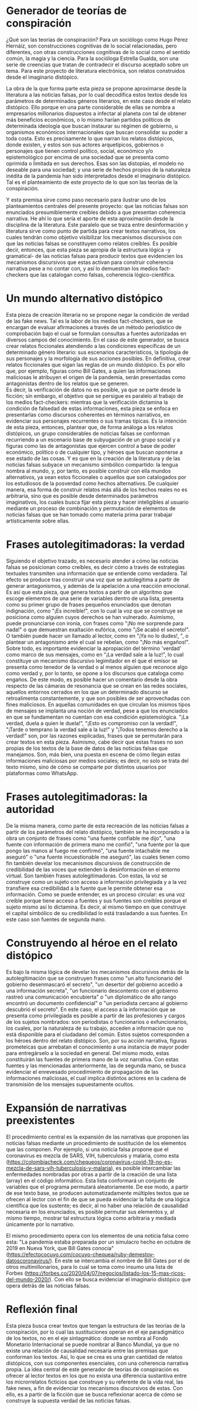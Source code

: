 # Generador de teorías de conspiración

¿Qué son las teorías de conspiración? Para un sociólogo como Hugo Pérez Hernáiz, son construcciones cognitivas de lo social relacionadas, pero diferentes, con otras construcciones cognitivas de lo social como el sentido común, la magia y la ciencia. Para la socióloga Estrella Gualda, son una serie de creencias que tratan de contradecir el discurso aceptado sobre un tema. Para este proyecto de literatura electrónica, son relatos construidos desde el imaginario distópico. 

La obra de la que forma parte esta pieza se propone aproximarse desde la literatura a las noticias falsas, por lo cual decodifica estos textos desde los parámetros de determinados géneros literarios, en este caso desde el relato distópico. Ello porque en una parte considerable de ellas se nombra a empresarios millonarios dispuestos a infectar al planeta con tal de obtener más beneficios económicos, o lo mismo harían partidos políticos de determinada ideología que buscan instaurar su régimen de gobierno, u organismos económicos internacionales que buscan consolidar su poder a toda costa. Esto es precisamente lo que narran los relatos distópicos, donde existen, y estos son sus actores arquetípicos, gobiernos o personajes que tienen control político, social, económico y/o epistemológico por encima de una sociedad que se presenta como oprimida o limitada en sus derechos. Esas son las distopías, el modelo no deseable para una sociedad; y una serie de hechos propios de la naturaleza inédita de la pandemia han sido interpretados desde el imaginario distópico. Tal es el planteamiento de este proyecto de lo que son las teorías de la conspiración. 

Y esta premisa sirve como paso necesario para ilustrar uno de los planteamientos centrales del presente proyecto: que las noticias falsas son enunciados presumiblemente creíbles debido a que presentan coherencia narrativa. He ahí lo que sería el aporte de esta aproximación desde la disciplina de la literatura. Este paralelo que se traza entre desinformación y literatura sirve como punto de partida para crear textos narrativos, los cuales tendrán como objetivo visibilizar los mecanismos discursivos con que las noticias falsas se constituyen como relatos creíbles. Es posible decir, entonces, que esta pieza se apropia de la estructura lógica -y gramatical- de las noticias falsas para producir textos que evidencien los mecanismos discursivos que estas activan para construir coherencia narrativa pese a no contar con, y así lo demuestran los medios fact-checkers que las catalogan como falsas, coherencia lógico-científica. 

# Un mundo alternativo distópico
Esta pieza de creación literaria no se propone negar la condición de verdad de las fake news. Tal es la labor de los medios fact-checkers, que se encargan de evaluar afirmaciones a través de un método periodístico de comprobación bajo el cual se formulan consultas a fuentes autorizadas en diversos campos del conocimiento. En el caso de este generador, se busca crear relatos ficcionales atendiendo a las condiciones específicas de un determinado género literario: sus escenarios característicos, la tipología de sus personajes y la morfología de sus acciones posibles. En definitiva, crear relatos ficcionales que sigan las reglas de un mundo distópico. Es por ello que, por ejemplo, figuras como Bill Gates, a quien las informaciones maliciosas le atribuyen el origen de la pandemia, serán presentadas como antagonistas dentro de los relatos que se generen.  
Es decir, la verificación de datos no es posible, ya que se parte desde la ficción; sin embargo, el objetivo que se persigue es paralelo al trabajo de los medios fact-checkers: mientras que la verificación dictamina la condición de falsedad de estas informaciones, esta pieza se enfoca en presentarlas como discursos coherentes en términos narrativos, en evidenciar sus personajes recurrentes o sus tramas típicas. Es la intención de esta pieza, entonces, plantear que, de forma análoga a los relatos distópicos, un grupo considerables de noticias falsas se conforman recurriendo a un escenario base de subyugación de un grupo social y a figuras como las de  antagonistas que ejercen control a base de poder económico, político o de cualquier tipo, y héroes que buscan oponerse a ese estado de las cosas. 
Y es que en la creación de la literatura y de las noticias falsas subyace un mecanismo simbólico compartido: la lengua nombra al mundo, y, por tanto, es posible construir con ella mundos alternativos, ya sean estos ficcionales o aquellos que son catalogados por los estudiosos de la posverdad como hechos alternativos. De cualquier manera, esa forma de construir relatos más allá de los hechos reales no es arbitraria, sino que es posible desde determinados parámetros imaginativos, los cuales busca fijar esta pieza y hacer inteligibles al usuario mediante un proceso de combinación y permutación de elementos de noticias falsas que se han tomado como materia prima parar trabajar artísticamente sobre ellas.  

# Frases autolegitimadoras: la verdad 
Siguiendo el objetivo trazado, es necesario atender a cómo las noticias falsas se posicionan como creíbles, es decir cómo a través de estrategias textuales transmiten una información que se entiende como verdadera. Tal efecto se produce tras construir una voz que se autolegitima a partir de generar antagonismos, y además de la apelación a una reacción emocional. Es así que esta pieza, que genera textos a partir de un algoritmo que escoge elementos de una serie de variables dentro de una lista, presenta como su primer grupo de frases pequeños enunciados que denotan indignación, como "¡Es increíble!", con lo cual la voz que se construye se posiciona como alguien cuyos derechos se han vulnerado. Asimismo, puede pronunciarse con ironía, con frases como "¡No me sorprende para nada!" o que demuestran exaltación eufórica, como "¡Se acabó el secreto!". O también puede hacer un llamado al lector, como en "¡Ya no lo dudes!, ", o plantear un antagonismo ante el cual se rebelan, como "¡No más engaños!". Sobre todo, es importante evidenciar la apropiación del término 'verdad' como marco de sus mensajes, como en "¡La verdad sale a la luz!", lo cual constituye un mecanismo discursivo legimitador en el que el emisor se presenta como tenedor de la verdad o al menos alguien que reconoce algo como verdad y, por lo tanto, se opone a los discursos que cataloga como engaños.
De este modo, es posible hacer un comentario desde la obra respecto de las cámaras de resonancia que se crean en las redes sociales, aquellos entornos cerrados en los que un determinado discurso se retroalimenta constantemente, y que son posibles de ser aprovechadas con fines maliciosos. En aquellas comunidades en que circulan los mismos tipos de mensajes se implanta una noción de verdad, pese a que los enunciados en que se fundamentan no cuentan con esa condición epistemológica. "¡La verdad, duela a quien le duela!", "¡Esto es compromiso con la verdad!", "¡Tarde o temprano la verdad sale a la luz!" y "¡Todos tenemos derecho a la verdad!" son, por las razones explicadas, frases que se permutarán para crear textos en esta pieza.
Asimismo, cabe decir que estas frases no son propias de los textos de la base de datos de las noticias falsas que manejamos. Son, más bien, una puesta en escena de cómo llegan estas informaciones maliciosas por medios sociales; es decir, no solo se trata del texto mismo, sino de cómo se comparte por distintos usuarios por plataformas como WhatsApp.

# Frases autolegitimadoras: la autoridad
De la misma manera, como parte de esta recreación de las noticias falsas a partir de los parámetros del relato distópico, también se ha incorporado a la obra un conjunto de frases como "una fuente confiable me dijo", "una fuente con información de primera mano me confió", "una fuente por la que pongo las manos al fuego me confirmó", "una fuente intachable me aseguró" o "una fuente incuestionable me aseguró", las cuales tienen como fin también develar los mecanismos discursivos de construcción de credibilidad de las voces que extienden la desinformación en el entorno virtual. Son también frases autolegitimadoras. Con estas, la voz se construye como un sujeto con acceso a información privilegiada y a la vez transfiere esa credibilidad a la fuente que le permite obtener esa información. Como se puede entender, es un proceso circular: es una voz creíble porque tiene acceso a fuentes y sus fuentes son creíbles porque el sujeto mismo así lo dictamina. Es decir, al mismo tiempo en que construye el capital simbólico de su credibilidad lo está trasladando a sus fuentes. En este caso son fuentes de segunda mano.

# Construyendo al héroe en el relato distópico
Es bajo la misma lógica de develar los mecanismos discursivos detrás de la autolegitimación que se construyen frases como "un alto funcionario del gobierno desenmascaró el secreto", "un desertor del gobierno accedió a una información secreta", "un funcionario descontento con el gobierno rastreó una comunicación encubierta" o "un diplomático de alto rango encontró un documento confidencial" o "un periodista cercano al gobierno descubrió el secreto". En este caso, el acceso a la información que se presenta como privilegiada es posible a partir de las profesiones y cargos de los sujetos nombrados: son periodistas o funcionarios o exfuncionarios, los cuales, por la naturaleza de su trabajo, acceden a información que no está disponible para el ciudadano del común. Estos sujetos corresponden a los héroes dentro del relato distópico. Son, por su acción narrativa, figuras prometeicas que arrebatan el conocimiento a una instancia de mayor poder para entregárselo a la sociedad en general. 
Del mismo modo, estas constituirán las fuentes de primera mano de la voz narrativa. Con estas fuentes y las mencionadas anteriormente, las de segunda mano, se busca evidenciar el enrevesado procedimiento de propagación de las informaciones maliciosas, el cual implica distintos actores en la cadena de transmisión de los mensajes supuestamente ocultos.

# Expansión de narrativas preexistentes
El procedimiento central es la expansión de las narrativas que proponen las noticias falsas mediante un procedimiento de sustitución de los elementos que las componen. Por ejemplo, si una noticia falsa propone que el coronavirus es mezcla de SARS, VIH, tuberculosis y malaria, como esta (https://colombiacheck.com/chequeos/coronavirus-covid-19-no-es-mezcla-de-sars-vih-tuberculosis-y-malaria), es posible intercambiar las enfermedades nombradas por otras a partir de la creación de una lista (array) en el código informático. Esta lista conformará un conjunto de variables que el programa permutará aleatoriamente. De ese modo, a partir de ese texto base, se producen automatizadamente múltiples textos que se ofrecen al lector con el fin de que se pueda evidenciar la falta de una lógica científica que los sustente; es decir, al no haber una relación de causalidad necesaria en los enunciados, es posible permutar sus elementos y, al mismo tiempo, mostrar tal estructura lógica como arbitraria y mediada únicamente por lo narrativo.   

El mismo procedimiento opera con los elementos de una noticia falsa como esta: "La pandemia estaba preparada por un simulacro hecho en octubre de 2019 en Nueva York, que Bill Gates conocía" (https://efectococuyo.com/cocuyo-chequea/ruby-demestoy-datoscoronavirus/). En este se intercambia el nombre de Bill Gates por el de otros multimillonarios, para lo cual se toma como insumo una lista de Forbes (https://forbes.co/2020/04/07/negocios/listado-los-15-mas-ricos-del-mundo-2020/). Con ello se busca evidenciar el imaginario distópico que opera detrás de las noticias falsas. 

# Reflexión final 
Esta pieza busca crear textos que tengan la estructura de las teorías de la conspiración, por lo cual las sustituciones operan en el eje paradigmático de los textos, no en el eje sintagmático: donde se nombra al Fondo Monetario Internacional se puede nombrar al Banco Mundial, ya que no existe una relación de causalidad necesaria entre las premisas que conforman los textos. Así, lo que se crea es una gran cantidad de relatos distópicos, con sus componentes esenciales, con una coherencia narrativa propia. 
La idea central de este generador de teorías de conspiración es ofrecer al lector textos en los que no exista una diferencia sustantiva entre los microrrelatos ficticios que construye y su referente de la vida real, las fake news, a fin de evidenciar los mecanismos discursivos de estas. Con ello, es a partir de la ficción que se busca reflexionar acerca de cómo se construye la supuesta verdad de las noticias falsas.
